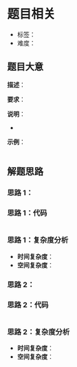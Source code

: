 # 题目相关

- 标签：
- 难度：

## 题目大意

**描述**：

**要求**：

**说明**：

- 

**示例**：

```Python

```

## 解题思路

### 思路 1：



### 思路 1：代码

```Python

```

### 思路 1：复杂度分析

- **时间复杂度**：
- **空间复杂度**：

### 思路 2：



### 思路 2：代码

```Python

```

### 思路 2：复杂度分析

- **时间复杂度**：
- **空间复杂度**：